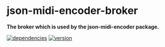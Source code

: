 # json-midi-encoder-broker

**The broker which is used by the json-midi-encoder package.**

[![dependencies](https://img.shields.io/david/chrisguttandin/json-midi-encoder-broker.svg?style=flat-square)](https://www.npmjs.com/package/json-midi-encoder-broker)
[![version](https://img.shields.io/npm/v/json-midi-encoder-broker.svg?style=flat-square)](https://www.npmjs.com/package/json-midi-encoder-broker)
